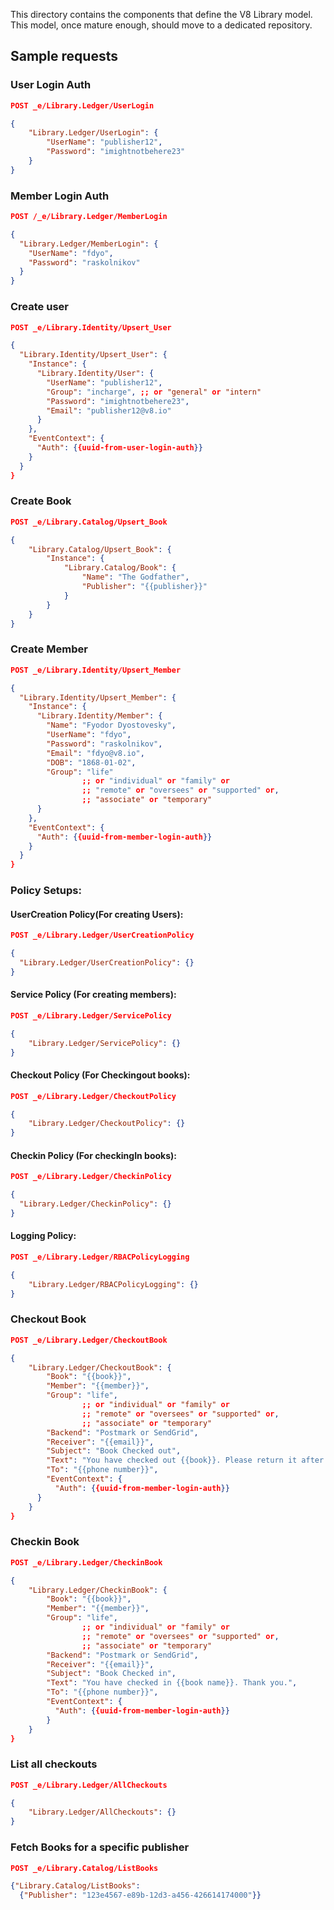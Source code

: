 This directory contains the components that define the V8 Library model.
This model, once mature enough, should move to a dedicated repository.

## Sample requests

### User Login Auth

```json
POST _e/Library.Ledger/UserLogin

{
    "Library.Ledger/UserLogin": {
        "UserName": "publisher12",
        "Password": "imightnotbehere23"
    }
}
```

### Member Login Auth
```json
POST /_e/Library.Ledger/MemberLogin

{
  "Library.Ledger/MemberLogin": {
    "UserName": "fdyo",
    "Password": "raskolnikov"
  }
}
```

### Create user

```json
POST _e/Library.Identity/Upsert_User

{
  "Library.Identity/Upsert_User": {
    "Instance": {
      "Library.Identity/User": {
        "UserName": "publisher12",
        "Group": "incharge", ;; or "general" or "intern"
        "Password": "imightnotbehere23",
        "Email": "publisher12@v8.io"
      }
    },
    "EventContext": {
      "Auth": {{uuid-from-user-login-auth}}
    }
  }
}
```

### Create Book

```json
POST _e/Library.Catalog/Upsert_Book

{
    "Library.Catalog/Upsert_Book": {
        "Instance": {
            "Library.Catalog/Book": {
                "Name": "The Godfather",
                "Publisher": "{{publisher}}"
            }
        }
    }
}
```

### Create Member

```json
POST _e/Library.Identity/Upsert_Member

{
  "Library.Identity/Upsert_Member": {
    "Instance": {
      "Library.Identity/Member": {
        "Name": "Fyodor Dyostovesky",
        "UserName": "fdyo",
        "Password": "raskolnikov",
        "Email": "fdyo@v8.io",
        "DOB": "1868-01-02",
        "Group": "life"
                ;; or "individual" or "family" or
                ;; "remote" or "oversees" or "supported" or,
                ;; "associate" or "temporary"
      }
    },
    "EventContext": {
      "Auth": {{uuid-from-member-login-auth}}
    }
  }
}
```

### Policy Setups:
#### UserCreation Policy(For creating Users):

```json
POST _e/Library.Ledger/UserCreationPolicy

{
  "Library.Ledger/UserCreationPolicy": {}
}
```

#### Service Policy (For creating members):
```json
POST _e/Library.Ledger/ServicePolicy

{
    "Library.Ledger/ServicePolicy": {}
}
```

#### Checkout Policy (For Checkingout books):
```json
POST _e/Library.Ledger/CheckoutPolicy

{
    "Library.Ledger/CheckoutPolicy": {}
}
```

#### Checkin Policy (For checkingIn books):
```json
POST _e/Library.Ledger/CheckinPolicy

{
  "Library.Ledger/CheckinPolicy": {}
}
```

#### Logging Policy:
```json
POST _e/Library.Ledger/RBACPolicyLogging

{
    "Library.Ledger/RBACPolicyLogging": {}
}
```

### Checkout Book

```json
POST _e/Library.Ledger/CheckoutBook

{
    "Library.Ledger/CheckoutBook": {
        "Book": "{{book}}",
        "Member": "{{member}}",
        "Group": "life",
                ;; or "individual" or "family" or
                ;; "remote" or "oversees" or "supported" or,
                ;; "associate" or "temporary"
        "Backend": "Postmark or SendGrid",
        "Receiver": "{{email}}",
        "Subject": "Book Checked out",
        "Text": "You have checked out {{book}}. Please return it after 2 weeks.",
        "To": "{{phone number}}",
        "EventContext": {
          "Auth": {{uuid-from-member-login-auth}}
      }
    }
}
```

### Checkin Book

```json
POST _e/Library.Ledger/CheckinBook

{
    "Library.Ledger/CheckinBook": {
        "Book": "{{book}}",
        "Member": "{{member}}",
        "Group": "life",
                ;; or "individual" or "family" or
                ;; "remote" or "oversees" or "supported" or,
                ;; "associate" or "temporary"
        "Backend": "Postmark or SendGrid",
        "Receiver": "{{email}}",
        "Subject": "Book Checked in",
        "Text": "You have checked in {{book name}}. Thank you.",
        "To": "{{phone number}}",
        "EventContext": {
          "Auth": {{uuid-from-member-login-auth}}
        }
    }
}
```

### List all checkouts

```json
POST _e/Library.Ledger/AllCheckouts

{
    "Library.Ledger/AllCheckouts": {}
}
```
### Fetch Books for a specific publisher

```json
POST _e/Library.Catalog/ListBooks

{"Library.Catalog/ListBooks":
  {"Publisher": "123e4567-e89b-12d3-a456-426614174000"}}
```
